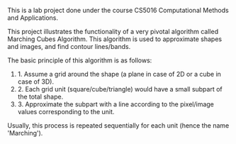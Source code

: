 This is a lab project done under the course CS5016 Computational Methods and Applications.

This project illustrates the functionality of a very pivotal algorithm called Marching Cubes Algorithm.
This algorithm is used to approximate shapes and images, and find contour lines/bands.

The basic principle of this algorithm is as follows:
<ol>
<li>1. Assume a grid around the shape (a plane in case of 2D or a cube in case of 3D).</li>
<li>2. Each grid unit (square/cube/triangle) would have a small subpart of the total shape.</li>
<li>3. Approximate the subpart with a line according to the pixel/image values corresponding to the unit.</li>
</ol>
Usually, this process is repeated sequentially for each unit (hence the name 'Marching').